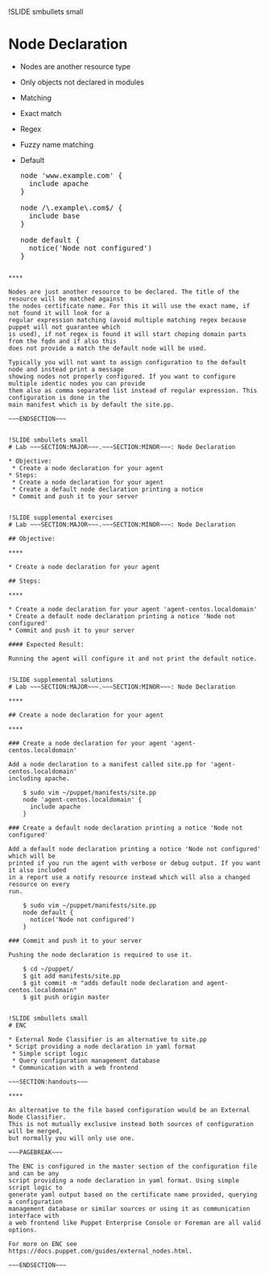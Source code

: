 !SLIDE smbullets small
# Node Declaration

* Nodes are another resource type
* Only objects not declared in modules
* Matching
 * Exact match
 * Regex
 * Fuzzy name matching
 * Default

   <pre>
   node 'www.example.com' {
     include apache
   }<br>
   node /\.example\.com$/ {
     include base
   }<br>
   node default {
     notice('Node not configured')
   }
   </pre>

~~~SECTION:handouts~~~

****

Nodes are just another resource to be declared. The title of the resource will be matched against
the nodes certificate name. For this it will use the exact name, if not found it will look for a
regular expression matching (avoid multiple matching regex because puppet will not guarantee which
is used), if not regex is found it will start choping domain parts from the fqdn and if also this
does not provide a match the default node will be used.

Typically you will not want to assign configuration to the default node and instead print a message
showing nodes not properly configured. If you want to configure multiple identic nodes you can provide
them also as comma separated list instead of regular expression. This configuration is done in the
main manifest which is by default the site.pp.

~~~ENDSECTION~~~


!SLIDE smbullets small
# Lab ~~~SECTION:MAJOR~~~.~~~SECTION:MINOR~~~: Node Declaration

* Objective:
 * Create a node declaration for your agent
* Steps:
 * Create a node declaration for your agent
 * Create a default node declaration printing a notice
 * Commit and push it to your server


!SLIDE supplemental exercises
# Lab ~~~SECTION:MAJOR~~~.~~~SECTION:MINOR~~~: Node Declaration

## Objective:

****

* Create a node declaration for your agent

## Steps:

****

* Create a node declaration for your agent 'agent-centos.localdomain'
* Create a default node declaration printing a notice 'Node not configured'
* Commit and push it to your server

#### Expected Result:

Running the agent will configure it and not print the default notice.


!SLIDE supplemental solutions
# Lab ~~~SECTION:MAJOR~~~.~~~SECTION:MINOR~~~: Node Declaration

****

## Create a node declaration for your agent

****

### Create a node declaration for your agent 'agent-centos.localdomain'

Add a node declaration to a manifest called site.pp for 'agent-centos.localdomain'
including apache.

    $ sudo vim ~/puppet/manifests/site.pp
    node 'agent-centos.localdomain' {
      include apache
    }

### Create a default node declaration printing a notice 'Node not configured'

Add a default node declaration printing a notice 'Node not configured' which will be
printed if you run the agent with verbose or debug output. If you want it also included
in a report use a notify resource instead which will also a changed resource on every
run.

    $ sudo vim ~/puppet/manifests/site.pp
    node default {
      notice('Node not configured')
    }

### Commit and push it to your server

Pushing the node declaration is required to use it.

    $ cd ~/puppet/
    $ git add manifests/site.pp
    $ git commit -m "adds default node declaration and agent-centos.localdomain"
    $ git push origin master


!SLIDE smbullets small
# ENC

* External Node Classifier is an alternative to site.pp
* Script providing a node declaration in yaml format
 * Simple script logic
 * Query configuration management database
 * Communication with a web frontend

~~~SECTION:handouts~~~

****

An alternative to the file based configuration would be an External Node Classifier.
This is not mutually exclusive instead both sources of configuration will be merged,
but normally you will only use one.

~~~PAGEBREAK~~~

The ENC is configured in the master section of the configuration file and can be any
script providing a node declaration in yaml format. Using simple script logic to
generate yaml output based on the certificate name provided, querying a configuration
management database or similar sources or using it as communication interface with
a web frontend like Puppet Enterprise Console or Foreman are all valid options.

For more on ENC see https://docs.puppet.com/guides/external_nodes.html.

~~~ENDSECTION~~~
